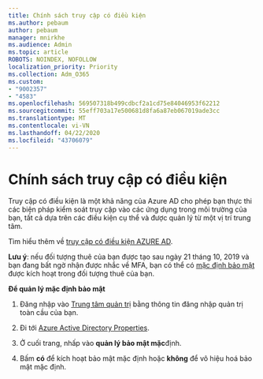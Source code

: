 ```yaml
---
title: Chính sách truy cập có điều kiện
ms.author: pebaum
author: pebaum
manager: mnirkhe
ms.audience: Admin
ms.topic: article
ROBOTS: NOINDEX, NOFOLLOW
localization_priority: Priority
ms.collection: Adm_O365
ms.custom:
- "9002357"
- "4583"
ms.openlocfilehash: 569507318b499cdbcf2a1cd75e84046953f62212
ms.sourcegitcommit: 55eff703a17e500681d8fa6a87eb067019ade3cc
ms.translationtype: MT
ms.contentlocale: vi-VN
ms.lasthandoff: 04/22/2020
ms.locfileid: "43706079"
---
```

# <a name="conditional-access-policies"></a>Chính sách truy cập có điều kiện

Truy cập có điều kiện là một khả năng của Azure AD cho phép bạn thực thi các biện pháp kiểm soát truy cập vào các ứng dụng trong môi trường của bạn, tất cả dựa trên các điều kiện cụ thể và được quản lý từ một vị trí trung tâm.

Tìm hiểu thêm về [truy cập có điều kiện AZURE AD](https://docs.microsoft.com/azure/active-directory/conditional-access/).  

**Lưu ý**: nếu đối tượng thuê của bạn được tạo sau ngày 21 tháng 10, 2019 và bạn đang bất ngờ nhận được nhắc về MFA, bạn có thể có [mặc định bảo mật](https://aka.ms/securitydefaults) được kích hoạt trong đối tượng thuê của bạn.

**Để quản lý mặc định bảo mật**

1. Đăng nhập vào [Trung tâm quản trị](https://go.microsoft.com/fwlink/p/?linkid=834822) bằng thông tin đăng nhập quản trị toàn cầu của bạn.

2. Đi tới [Azure Active Directory Properties](https://portal.azure.com/#blade/Microsoft_AAD_IAM/ActiveDirectoryMenuBlade/Properties).

3. Ở cuối trang, nhấp vào **quản lý bảo mật mặc**định.

4. Bấm **có** để kích hoạt bảo mật mặc định hoặc **không** để vô hiệu hoá bảo mật mặc định.
